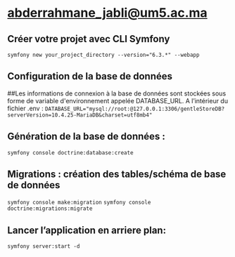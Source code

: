 # abderrahmane_jabli@um5.ac.ma

## Créer votre projet avec CLI Symfony
`symfony new your_project_directory --version="6.3.*" --webapp`

## Configuration de la base de données
##Les informations de connexion à la base de données sont stockées sous forme de variable d'environnement appelée DATABASE_URL. A l’intérieur du fichier .env :
`DATABASE_URL="mysql://root:@127.0.0.1:3306/gentleStoreDB?serverVersion=10.4.25-MariaDB&charset=utf8mb4"`

## Génération de la base de données :
`symfony console doctrine:database:create`

## Migrations : création des tables/schéma de base de données
`symfony console make:migration`
`symfony console doctrine:migrations:migrate`

## Lancer l’application en arriere plan:
`symfony server:start -d`




